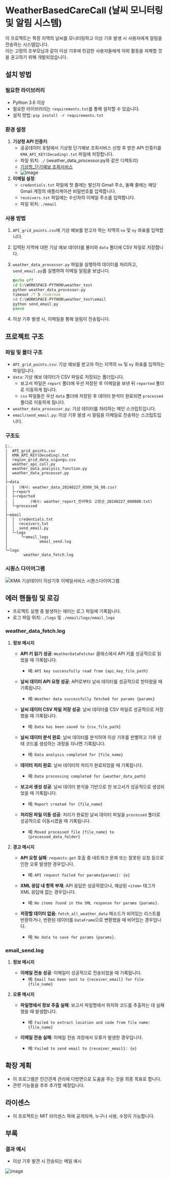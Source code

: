 # WeatherBasedCareCall (날씨 모니터링 및 알림 시스템)

이 프로젝트는 특정 지역의 날씨를 모니터링하고 이상 기후 발생 시 사용자에게 알림을 전송하는 시스템입니다. 
<br>이는 고령의 조부모님과 같이 이상 기후에 민감한 사용자들에게 야외 활동을 자제할 것을 권고하기 위해 개발되었습니다.

## 설치 방법

### 필요한 라이브러리
- Python 3.6 이상
- 필요한 라이브러리는 `requirements.txt`를 통해 설치할 수 있습니다. 
- 설치 방법: `pip install -r requirements.txt`


### 환경 설정
1. **기상청 API 인증키**:
   - 공공데이터 포털에서 기상청 단기예보 조회서비스 신청 후 받은 API 인증키를 `KMA_API_KEY(Decoding).txt` 파일에 저장합니다.
   - 파일 위치: `./` (weather_data_processor.py와 같은 디렉토리)
   - [기상청_단기예보 조회서비스](https://www.data.go.kr/tcs/dss/selectApiDataDetailView.do?publicDataPk=15084084)
   - ![image](https://github.com/ChoiJeonSeok/TIL/assets/82266289/79768bbd-b64d-468d-bca3-30e98f00c317)
2. **이메일 설정**:
   - `credentials.txt` 파일에 첫 줄에는 발신자 Gmail 주소, 둘째 줄에는 해당 Gmail 계정의 애플리케이션 비밀번호를 입력합니다.
   - `receivers.txt` 파일에는 수신자의 이메일 주소를 입력합니다.
   - 파일 위치: `./email`

### 사용 방법
1. `API_grid_points.csv`에 기상 예보를 받고자 하는 지역의 `nx` 및 `ny` 좌표를 입력합니다.
2. 입력된 지역에 대한 기상 예보 데이터를 불러와 `data` 폴더에 CSV 파일로 저장합니다.
3. `weather_data_processor.py` 파일을 실행하여 데이터를 처리하고, `send_email.py`를 실행하여 이메일 알림을 보냅니다.
   ```bat
   @echo off
   cd C:\WORKSPACE-PYTHON\weather_test
   python weather_data_processor.py
   timeout /T 5 /nobreak
   cd C:\WORKSPACE-PYTHON\weather_test\email
   python send_email.py
   pause
   ```

4. 이상 기후 발생 시, 이메일을 통해 알림이 전송됩니다.

## 프로젝트 구조

### 파일 및 폴더 구조
- `API_grid_points.csv`: 기상 예보를 받고자 하는 지역의 `nx` 및 `ny` 좌표를 입력하는 파일입니다.
- `data`: 기상 예보 데이터가 CSV 파일로 저장되는 폴더입니다.
  - 보고서 파일은 `report` 폴더에 우선 저장된 후 이메일을 보낸 뒤 `reported` 폴더로 이동하게 됩니다.
  - `csv` 파일들은 우선 `data` 폴더에 저장된 후 데이터 분석이 완료되면 `processed` 폴더로 이동하게 됩니다.
- `weather_data_processor.py`: 기상 데이터를 처리하는 메인 스크립트입니다.
- `email/send_email.py`: 이상 기후 발생 시 알림을 이메일로 전송하는 스크립트입니다.


### 구조도
```
C:.
│  API_grid_points.csv
│  KMA_API_KEY(Decoding).txt
│  region_grid_data_sigungu.csv
│  weather_api_call.py
│  weather_data_analysis_function.py
│  weather_data_processor.py
│
├─data
│  │  (예시: weather_data_20240227_0500_56_80.csv)
│  ├─report
│  ├─reported
│  │       (예시: weather_report_전라북도 고창군_20240227_000000.txt)
│  └─processed
│
├─email
│  │  credentials.txt
│  │  receivers.txt
│  │  send_email.py
│  └─logs
│      └─email_logs
│              email_send.log
│
└─logs
        weather_data_fetch.log
```

### 시퀀스 다이어그램
![KMA 기상데이터 이상기후 이메일서비스 시퀀스다이어그램](https://github.com/ChoiJeonSeok/WeatherBasedCareCall/assets/82266289/f9d05c6b-b7d9-4227-9ee1-e8211a9df664)



## 에러 핸들링 및 로깅
- 프로젝트 실행 중 발생하는 에러는 로그 파일에 기록됩니다.
- 로그 파일 위치: `./logs` 및 `./email/logs/email_logs`

### weather_data_fetch.log
1. **정보 메시지**
   - **API 키 읽기 성공**: `WeatherDataFetcher` 클래스에서 API 키를 성공적으로 읽었을 때 기록됩니다.
     - 예: `API key successfully read from {api_key_file_path}`

   - **날씨 데이터 API 요청 성공**: API로부터 날씨 데이터를 성공적으로 받아왔을 때 기록됩니다.
     - 예: `Weather data successfully fetched for params {params}`

   - **날씨 데이터 CSV 파일 저장 성공**: 날씨 데이터를 CSV 파일로 성공적으로 저장했을 때 기록됩니다.
     - 예: `Data has been saved to {csv_file_path}`

   - **날씨 데이터 분석 완료**: 날씨 데이터를 분석하여 이상 기후를 판별하고 기후 상태 코드를 생성하는 과정을 지나면 기록됩니다.
     - 예: `Data analysis completed for {file_name}`


   - **데이터 처리 완료**: 날씨 데이터의 처리가 완료되었을 때 기록됩니다.
     - 예: `Data processing completed for {weather_data_path}`

   - **보고서 생성 성공**: 날씨 데이터 분석을 기반으로 한 보고서가 성공적으로 생성되었을 때 기록됩니다.
     - 예: `Report created for {file_name}`

   - **처리된 파일 이동 성공**: 처리가 완료된 날씨 데이터 파일을 `processed` 폴더로 성공적으로 이동시켰을 때 기록됩니다.
     - 예: `Moved processed file {file_name} to {processed_data_folder}`

2. **경고 메시지**
   - **API 요청 실패**: `requests.get` 호출 중 네트워크 문제 또는 잘못된 요청 등으로 인한 오류 발생한 경우입니다.
     - 예: `API request failed for params{params}: {e}`

   - **XML 응답 내 항목 부재**: API 응답은 성공하였으나, 예상된 `<item>` 태그가 XML 응답에 없는 경우입니다.
     - 예: `No items found in the SML response for params {params}.`

   - **저장할 데이터 없음**: `fetch_all_weather_data` 메소드가 비어있는 리스트를 반환하거나, 반환된 데이터를 `DataFrame`으로 변환했을 때 비어있는 경우입니다.
     - 예: `No data to save for params {params}.`

### email_send.log
1. **정보 메시지**
   - **이메일 전송 성공**: 이메일이 성공적으로 전송되었을 때 기록됩니다.
     - 예: `Email has been sent to {receiver_email} for file {file_name}`

2. **오류 메시지**
   - **파일명에서 정보 추출 실패**: 보고서 파일명에서 위치와 코드를 추출하는 데 실패했을 때 발생합니다.
     - 예: `Failed to extract location and code from file name: {file_name}`

   - **이메일 전송 실패**: 이메일 전송 과정에서 오류가 발생한 경우입니다.
     - 예: `Failed to send email to {receiver_email}: {e}`



## 확장 계획
- 이 프로그램은 인간관계 관리에 다방면으로 도움을 주는 것을 최종 목표로 합니다.
- 관련 기능들을 추후 추가할 예정입니다.

## 라이센스
- 이 프로젝트는 MIT 라이센스 하에 공개되며, 누구나 사용, 수정이 가능합니다.

## 부록

### 결과 예시
- 이상 기후 발견 시 전송되는 메일 예시

![image](https://github.com/ChoiJeonSeok/WeatherBasedCareCall/assets/82266289/99c39727-dba2-4690-9f31-4a64fae39a6a)
